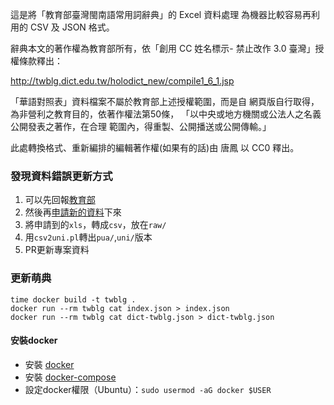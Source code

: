 這是將「教育部臺灣閩南語常用詞辭典」的 Excel 資料處理
為機器比較容易再利用的 CSV 及 JSON 格式。

辭典本文的著作權為教育部所有，依「創用 CC 姓名標示-
禁止改作 3.0 臺灣」授權條款釋出：

http://twblg.dict.edu.tw/holodict_new/compile1_6_1.jsp

「華語對照表」資料檔案不屬於教育部上述授權範圍，而是自
網頁版自行取得，為非營利之教育目的，依著作權法第50條，
「以中央或地方機關或公法人之名義公開發表之著作，在合理
範圍內，得重製、公開播送或公開傳輸。」


此處轉換格式、重新編排的編輯著作權(如果有的話)由 唐鳳
以 CC0 釋出。

### 發現資料錯誤更新方式
1. 可以先回報[教育部](https://email.moe.gov.tw/EDU_WEB/sendmail/send.php?sGo=1)
2. 然後再[申請新的資料](http://twblg.dict.edu.tw/holodict_new/compile1_6_1.jsp)下來
3. 將申請到的`xls`，轉成`csv`，放在`raw/`
4. 用`csv2uni.pl`轉出`pua/`,`uni/`版本
5. PR更新專案資料

### 更新萌典
```
time docker build -t twblg .
docker run --rm twblg cat index.json > index.json
docker run --rm twblg cat dict-twblg.json > dict-twblg.json
```
#### 安裝docker
- 安裝 [docker](https://docs.docker.com/engine/installation/linux/docker-ce/ubuntu/)
- 安裝 [docker-compose](https://docs.docker.com/compose/install/)
- 設定docker權限（Ubuntu）：`sudo usermod -aG docker $USER`
